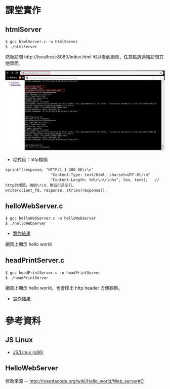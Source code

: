 # 課堂實作

## htmlServer

```
$ gcc htmlServer.c -o htmlServer
$ ./htmlServer
```
然後訪問 http://localhost:8080/index.html 可以看到網頁，任意點選連結訪問其他頁面。

![實作結果](picture/htmlServer.png)

* 程式段：http標頭

```
sprintf(response, "HTTP/1.1 200 OK\r\n"
                    "Content-Type: text/html; charset=UTF-8\r\n"
                    "Content-Length: %d\r\n\r\n%s", len, text);   // http的標頭，兩組\r\n，第四行是空行。
write(client_fd, response, strlen(response));
```

## helloWebServer.c

```
$ gcc helloWebServer.c -o helloWebServer
$ ./helloWebServer
```
* [實作結果](/picture/helloWebServer.png)

網頁上顯示 hello world

## headPrintServer.c

```
$ gcc headPrintServer.c -o headPrintServer
$ ./headPrintServer
```

網頁上顯示 hello world，也會印出 http header 方便觀察。

* [實作結果](/picture/headPrintbServer.png)


# 參考資料

## JS Linux

* [JS/Linux (x86)](https://bellard.org/jslinux/vm.html?url=https://bellard.org/jslinux/buildroot-x86.cfg)

## HelloWebServer

修改來源 -- http://rosettacode.org/wiki/Hello_world/Web_server#C
